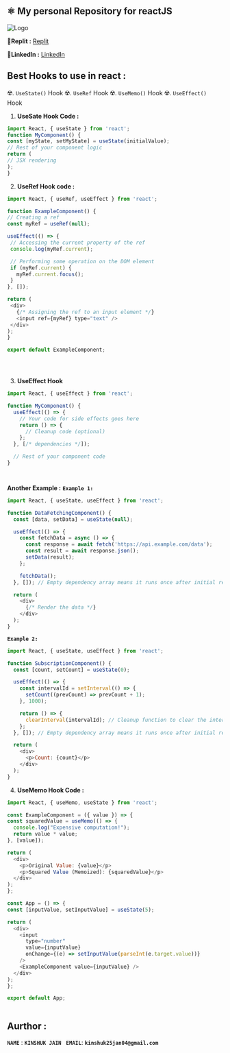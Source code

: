 ## ⚛️ My personal Repository for reactJS 

![Logo](https://www.vhv.rs/dpng/d/612-6126558_react-logo-png-react-js-logo-svg-transparent.png)


🥏**Replit :**
[Replit](https://replit.com/@KinshukTheAlpha) 

🥏**LinkedIn :**
[LinkedIn](https://www.linkedin.com/in/kinshuk-j-1966981b4/)


## Best Hooks to use in react :
☢️. `UseState()` Hook
☢️. `UseRef` Hook
☢️. `UseMemo()` Hook
☢️. `UseEffect()` Hook


   1. **UseSate Hook Code :**

   ```Javascript
   import React, { useState } from 'react';
   function MyComponent() {
   const [myState, setMyState] = useState(initialValue);
   // Rest of your component logic
   return (
   // JSX rendering
   );
   }
   ```

   2. **UseRef Hook code :**

   ```Javascript
import React, { useRef, useEffect } from 'react';

function ExampleComponent() {
  // Creating a ref
  const myRef = useRef(null);

  useEffect(() => {
    // Accessing the current property of the ref
    console.log(myRef.current);

    // Performing some operation on the DOM element
    if (myRef.current) {
      myRef.current.focus();
    }
  }, []);

  return (
    <div>
      {/* Assigning the ref to an input element */}
      <input ref={myRef} type="text" />
    </div>
  );
}

export default ExampleComponent;





   ```

   3. **UseEffect Hook**

```Javascript
import React, { useEffect } from 'react';

function MyComponent() {
  useEffect(() => {
    // Your code for side effects goes here
    return () => {
      // Cleanup code (optional)
    };
  }, [/* dependencies */]);

  // Rest of your component code
}




```
**Another Example :**
**`Example 1:`** 
```Javascript
import React, { useState, useEffect } from 'react';

function DataFetchingComponent() {
  const [data, setData] = useState(null);

  useEffect(() => {
    const fetchData = async () => {
      const response = await fetch('https://api.example.com/data');
      const result = await response.json();
      setData(result);
    };

    fetchData();
  }, []); // Empty dependency array means it runs once after initial render

  return (
    <div>
      {/* Render the data */}
    </div>
  );
}


```

**`Example 2: `**
```Javascript
import React, { useState, useEffect } from 'react';

function SubscriptionComponent() {
  const [count, setCount] = useState(0);

  useEffect(() => {
    const intervalId = setInterval(() => {
      setCount((prevCount) => prevCount + 1);
    }, 1000);

    return () => {
      clearInterval(intervalId); // Cleanup function to clear the interval when component unmounts
    };
  }, []); // Empty dependency array means it runs once after initial render

  return (
    <div>
      <p>Count: {count}</p>
    </div>
  );
}

```


   4.  **UseMemo Hook Code :**

  ```Javascript
import React, { useMemo, useState } from 'react';

const ExampleComponent = ({ value }) => {
  const squaredValue = useMemo(() => {
    console.log("Expensive computation!");
    return value * value;
  }, [value]);

  return (
    <div>
      <p>Original Value: {value}</p>
      <p>Squared Value (Memoized): {squaredValue}</p>
    </div>
  );
};

const App = () => {
  const [inputValue, setInputValue] = useState(5);

  return (
    <div>
      <input
        type="number"
        value={inputValue}
        onChange={(e) => setInputValue(parseInt(e.target.value))}
      />
      <ExampleComponent value={inputValue} />
    </div>
  );
};

export default App;
      
  ```

## Aurthor :

**`NAME`** : **`KINSHUK JAIN `**
**`EMAIL`**: **`kinshuk25jan04@gmail.com`**


      

   

